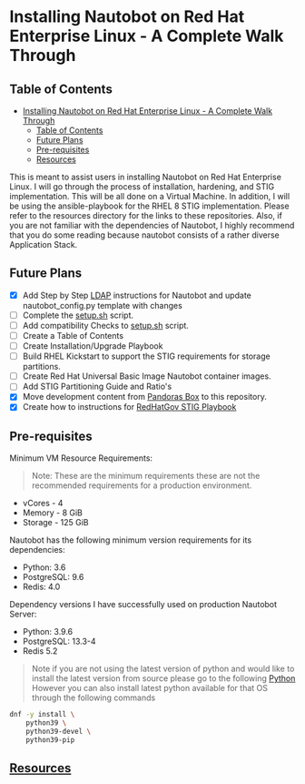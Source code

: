 # Installing Nautobot on Red Hat Enterprise Linux - A Complete Walk Through

## Table of Contents
- [Installing Nautobot on Red Hat Enterprise Linux - A Complete Walk Through](#installing-nautobot-on-red-hat-enterprise-linux---a-complete-walk-through)
  - [Table of Contents](#table-of-contents)
  - [Future Plans](#future-plans)
  - [Pre-requisites](#pre-requisites)
  - [Resources](#resources)

This is meant to assist users in installing Nautobot on Red Hat Enterprise Linux. I will go through the process of installation, hardening, and STIG implementation. This will be all done on a Virtual Machine. In addition, I will be using the ansible-playbook for the RHEL 8 STIG implementation. Please refer to the resources directory for the links to these repositories. Also, if you are not familiar with the dependencies of Nautobot, I highly recommend that you do some reading because nautobot consists of a rather diverse Application Stack.

## Future Plans

- [X] Add Step by Step [LDAP](https://github.com/beholdenkey/Installing-Nautobot-on-RHEL-A-Complete-Walk-Through/tree/main/Configurations/LDAP) instructions for Nautobot and update nautobot_config.py template with changes
- [ ] Complete the [setup.sh](https://github.com/beholdenkey/Installing-Nautobot-on-RHEL-A-Complete-Walk-Through/blob/d6275765266b6b4ff4e1bfcdc989ecdc7662ecf4/SECURITY.md) script.
- [ ] Add compatibility Checks to [setup.sh](https://github.com/beholdenkey/Installing-Nautobot-on-RHEL-A-Complete-Walk-Through/blob/d6275765266b6b4ff4e1bfcdc989ecdc7662ecf4/SECURITY.md) script.
- [ ] Create a Table of Contents
- [ ] Create Installation/Upgrade Playbook
- [ ] Build RHEL Kickstart to support the STIG requirements for storage partitions.
- [ ] Create Red Hat Universal Basic Image Nautobot container images.
- [ ] Add STIG Partitioning Guide and Ratio's
- [X] Move development content from [Pandoras Box](https://github.com/beholdenkey/Pandoras-box) to this repository.
- [X] Create how to instructions for [RedHatGov STIG Playbook](https://github.com/RedHatGov/rhel8-stig-latest)

## Pre-requisites

Minimum VM Resource Requirements:
>Note: These are the minimum requirements these are not the recommended requirements for a production environment.

- vCores - 4
- Memory - 8 GiB
- Storage - 125 GiB

Nautobot has the following minimum version requirements for its dependencies:

- Python: 3.6
- PostgreSQL: 9.6
- Redis: 4.0

Dependency versions I have successfully used on production Nautobot Server:

- Python: 3.9.6
- PostgreSQL: 13.3-4
- Redis 5.2

>Note if you are not using the latest version of python and would like to install the latest version from source please go to the following [Python](https://github.com/beholdenkey/Installing-Nautobot-on-RHEL-A-Complete-Walk-Through/blob/main/Resources/python_install.sh) However you can also install latest python available for that OS through the following commands

```bash
dnf -y install \
    python39 \
    python39-devel \
    python39-pip
```

## [Resources](https://github.com/beholdenkey/Installing-Nautobot-on-RHEL-A-Complete-Walk-Through/tree/main/Resources)
